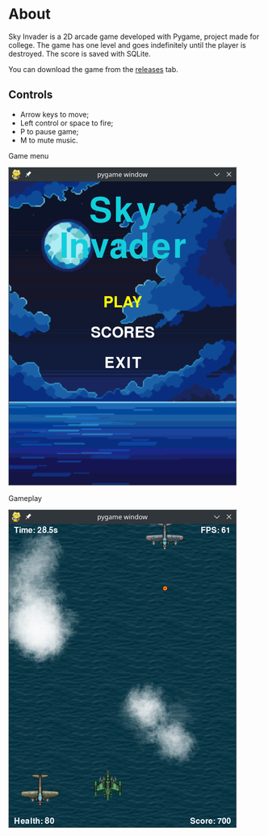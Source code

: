 # About
Sky Invader is a 2D arcade game developed with Pygame, project made for college. The game has one level and goes indefinitely until the player is destroyed. The score is saved with SQLite.

You can download the game from the [releases](https://github.com/gabrielpdmello/sky-invader/releases) tab.

## Controls
- Arrow keys to move;
- Left control or space to fire;
- P to pause game;
- M to mute music.


Game menu


![Game menu](Assets/Images/menu.png)

Gameplay


![Gameplay](Assets/Images/gameplay.png)
